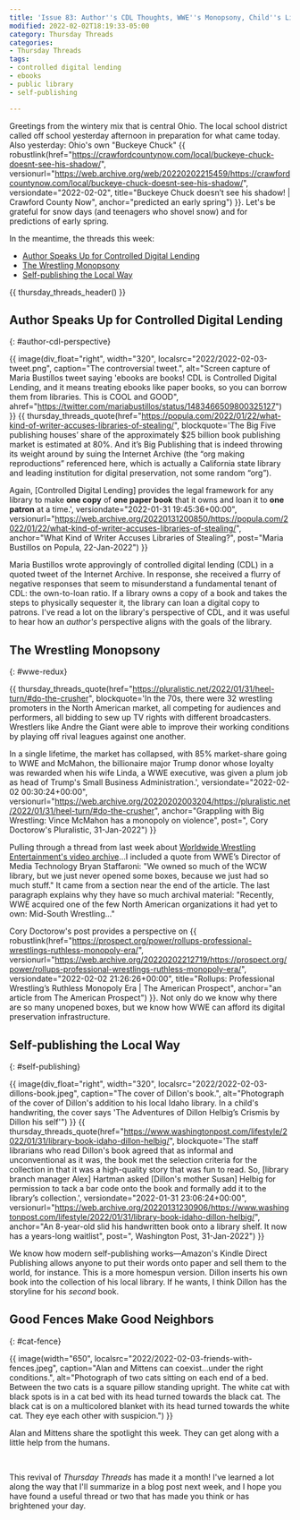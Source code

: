 ```yaml
---
title: 'Issue 83: Author''s CDL Thoughts, WWE''s Monopsony, Child''s Library Book'
modified: 2022-02-02T18:19:33-05:00
category: Thursday Threads
categories:
- Thursday Threads
tags:
- controlled digital lending
- ebooks
- public library
- self-publishing

---
```

Greetings from the wintery mix that is central Ohio. 
The local school district called off school yesterday afternoon in preparation for what came today. 
Also yesterday: Ohio's own "Buckeye Chuck" {{ robustlink(href="https://crawfordcountynow.com/local/buckeye-chuck-doesnt-see-his-shadow/", versionurl="https://web.archive.org/web/20220202215459/https://crawfordcountynow.com/local/buckeye-chuck-doesnt-see-his-shadow/", versiondate="2022-02-02", title="Buckeye Chuck doesn’t see his shadow! | Crawford County Now", anchor="predicted an early spring") }}. 
Let's be grateful for snow days (and teenagers who shovel snow) and for predictions of early spring.

In the meantime, the threads this week:

* [Author Speaks Up for Controlled Digital Lending]({filename}/2022-02-03-issue-83-cdl-wwe-childrens-book#author-cdl-perspective)
* [The Wrestling Monopsony]({filename}/2022-02-03-issue-83-cdl-wwe-childrens-book#wwe-redux)
* [Self-publishing the Local Way]({filename}/2022-02-03-issue-83-cdl-wwe-childrens-book#self-publishing)

{{ thursday_threads_header() }}

## Author Speaks Up for Controlled Digital Lending
{: #author-cdl-perspective}

{{ image(div_float="right", width="320", localsrc="2022/2022-02-03-tweet.png", caption="The controversial tweet.", alt="Screen capture of Maria Bustillos tweet saying 'ebooks are books! CDL is Controlled Digital Lending, and it means treating ebooks like paper books, so you can borrow them from libraries. This is COOL and GOOD", ahref="https://twitter.com/mariabustillos/status/1483466509800325127") }} {{ thursday_threads_quote(href="https://popula.com/2022/01/22/what-kind-of-writer-accuses-libraries-of-stealing/",
 blockquote='The Big Five publishing houses’ share of the approximately $25 billion book publishing market is estimated at 80%. And it’s Big Publishing that is indeed throwing its weight around by suing the Internet Archive (the “org making reproductions” referenced here, which is actually a California state library and leading institution for digital preservation, not some random “org”).

Again, [Controlled Digital Lending] provides the legal framework for any library to make **one copy** of **one paper book** that it owns and loan it to **one patron** at a time.',
 versiondate="2022-01-31 19:45:36+00:00",
 versionurl="https://web.archive.org/20220131200850/https://popula.com/2022/01/22/what-kind-of-writer-accuses-libraries-of-stealing/",
 anchor="What Kind of Writer Accuses Libraries of Stealing?",
 post="Maria Bustillos on Popula, 22-Jan-2022") }}

Maria Bustillos wrote approvingly of controlled digital lending (CDL) in a quoted tweet of the Internet Archive. In response, she received a flurry of negative responses that seem to misunderstand a fundamental tenant of CDL: the own-to-loan ratio. If a library owns a copy of a book and takes the steps to physically sequester it, the library can loan a digital copy to patrons.  I've read a lot on the library's perspective of CDL, and it was useful to hear how an _author's_ perspective aligns with the goals of the library.

## The Wrestling Monopsony
{: #wwe-redux}

{{ thursday_threads_quote(href="https://pluralistic.net/2022/01/31/heel-turn/#do-the-crusher",
 blockquote='In the 70s, there were 32 wrestling promoters in the North American market, all competing for audiences and performers, all bidding to sew up TV rights with different broadcasters. Wrestlers like Andre the Giant were able to improve their working conditions by playing off rival leagues against one another.

In a single lifetime, the market has collapsed, with 85% market-share going to WWE and McMahon, the billionaire major Trump donor whose loyalty was rewarded when his wife Linda, a WWE executive, was given a plum job as head of Trump&#39;s Small Business Administration.',
 versiondate="2022-02-02 00:30:24+00:00",
 versionurl="https://web.archive.org/20220202003204/https://pluralistic.net/2022/01/31/heel-turn/#do-the-crusher",
 anchor="Grappling with Big Wrestling: Vince McMahon has a monopoly on violence",
 post=", Cory Doctorow&#39;s Pluralistic, 31-Jan-2022") }}

Pulling through a thread from last week about [Worldwide Wrestling Entertainment's video archive]({filename}/2022-01-27-issue-82-digital-library-video-preservation-selling-prayers-ebook-legislation#wwe-video-preservation)...I included a quote from WWE’s Director of Media Technology Bryan Staffaroni: <quote>"We owned so much of the WCW library, but we just never opened some boxes, because we just had so much stuff."</quote> It came from a section near the end of the article. The last paragraph explains why they have so much archival material: "Recently, WWE acquired one of the few North American organizations it had yet to own: Mid-South Wrestling..."

Cory Doctorow's post provides a perspective on {{ robustlink(href="https://prospect.org/power/rollups-professional-wrestlings-ruthless-monopoly-era/", versionurl="https://web.archive.org/20220202212719/https://prospect.org/power/rollups-professional-wrestlings-ruthless-monopoly-era/", versiondate="2022-02-02 21:26:26+00:00", title="Rollups: Professional Wrestling’s Ruthless Monopoly Era | The American Prospect", anchor="an article from The American Prospect") }}. Not only do we know why there are so many unopened boxes, but we know how WWE can afford its digital preservation infrastructure.

## Self-publishing the Local Way
{: #self-publishing}

{{ image(div_float="right", width="320", localsrc="2022/2022-02-03-dillons-book.jpeg", caption="The cover of Dillon's book.", alt="Photograph of the cover of Dillon's addition to his local Idaho library. In a child's handwriting, the cover says 'The Adventures of Dillon Helbig’s Crismis by Dillon his self'") }} {{ thursday_threads_quote(href="https://www.washingtonpost.com/lifestyle/2022/01/31/library-book-idaho-dillon-helbig/",
 blockquote='The staff librarians who read Dillon&#39;s book agreed that as informal and unconventional as it was, the book met the selection criteria for the collection in that it was a high-quality story that was fun to read. So, [library branch manager Alex] Hartman asked [Dillon&#39;s mother Susan] Helbig for permission to tack a bar code onto the book and formally add it to the library’s collection.',
 versiondate="2022-01-31 23:06:24+00:00",
 versionurl="https://web.archive.org/20220131230906/https://www.washingtonpost.com/lifestyle/2022/01/31/library-book-idaho-dillon-helbig/",
 anchor="An 8-year-old slid his handwritten book onto a library shelf. It now has a years-long waitlist",
 post=", Washington Post, 31-Jan-2022") }}

We know how modern self-publishing works—Amazon's Kindle Direct Publishing allows anyone to put their words onto paper and sell them to the world, for instance. This is a more homespun version.  Dillon inserts his own book into the collection of his local library.  If he wants, I think Dillon has the storyline for his _second_ book.


## Good Fences Make Good Neighbors
{: #cat-fence}

{{ image(width="650", localsrc="2022/2022-02-03-friends-with-fences.jpeg", caption="Alan and Mittens can coexist...under the right conditions.", alt="Photograph of two cats sitting on each end of a bed. Between the two cats is a square pillow standing upright. The white cat with black spots is in a cat bed with its head turned towards the black cat. The black cat is on a multicolored blanket with its head turned towards the white cat.  They eye each other with suspicion.") }} 

Alan and Mittens share the spotlight this week. 
They can get along with a little help from the humans. 

&nbsp;

This revival of _Thursday Threads_ has made it a month! 
I've learned a lot along the way that I'll summarize in a blog post next week, and I hope you have found a useful thread or two that has made you think or has brightened your day.